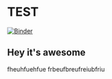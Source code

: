 # TEST

[![Binder](https://mybinder.org/badge_logo.svg)](https://mybinder.org/v2/gh/gdubeaux/JupyterNotebook/master)

## Hey it's awesome
fheuhfuehfue
frbeufbreufreiubfriu
